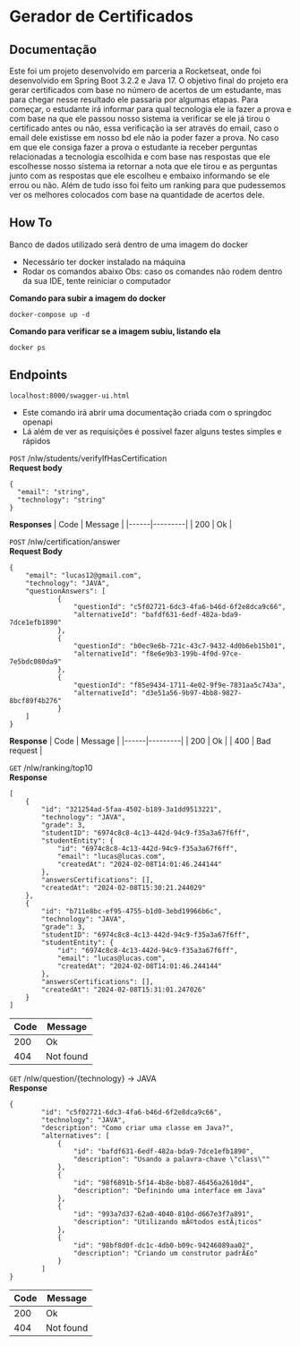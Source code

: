 # Gerador de Certificados

## Documentação

Este foi um projeto desenvolvido em parceria a Rocketseat, onde foi desenvolvido em Spring Boot 3.2.2 e Java 17. O objetivo final do projeto era gerar certificados com base
no número de acertos de um estudante, mas para chegar nesse resultado ele passaria por algumas etapas. Para começar, o estudante irá informar para qual tecnologia ele ia
fazer a prova e com base na que ele passou nosso sistema ia verificar se ele já tirou o certificado antes ou não, essa verificação ia ser através do email, caso o email dele
existisse em nosso bd ele não ia poder fazer a prova. No caso em que ele consiga fazer a prova o estudante ia receber perguntas relacionadas a tecnologia escolhida e com base
nas respostas que ele escolhesse nosso sistema ia retornar a nota que ele tirou e as perguntas junto com as respostas que ele escolheu e embaixo informando se ele errou ou 
não. Além de tudo isso foi feito um ranking para que pudessemos ver os melhores colocados com base na quantidade de acertos dele.

## How To
Banco de dados utilizado será dentro de uma imagem do docker

- Necessário ter docker instalado na máquina
- Rodar os comandos abaixo
Obs: caso os comandes não rodem dentro da sua IDE, tente reiniciar o computador

**Comando para subir a imagem do docker**
```
docker-compose up -d
```

**Comando para verificar se a imagem subiu, listando ela**
```
docker ps
```

## Endpoints

`localhost:8000/swagger-ui.html `
- Este comando irá abrir uma documentação criada com o springdoc openapi
- Lá além de ver as requisições é possível fazer alguns testes simples e rápidos

`POST` /nlw/students/verifyIfHasCertification
<br>
**Request body**
```
{
  "email": "string",
  "technology": "string"
}
```
**Responses**
| Code | Message |
|------|---------|
| 200 | Ok |

`POST` /nlw/certification/answer
<br>
**Request Body**
```
{
	"email": "lucas12@gmail.com",
	"technology": "JAVA",
	"questionAnswers": [
			{
				"questionId": "c5f02721-6dc3-4fa6-b46d-6f2e8dca9c66",
				"alternativeId": "bafdf631-6edf-482a-bda9-7dce1efb1890"
			},
			{
				"questionId": "b0ec9e6b-721c-43c7-9432-4d0b6eb15b01",
				"alternativeId": "f8e6e9b3-199b-4f0d-97ce-7e5bdc080da9"
			},
			{
				"questionId": "f85e9434-1711-4e02-9f9e-7831aa5c743a",
				"alternativeId": "d3e51a56-9b97-4bb8-9827-8bcf89f4b276"
			}
	]
}
```
**Response**
| Code | Message |
|------|---------|
| 200 | Ok |
| 400 | Bad request |

`GET` /nlw/ranking/top10
<br>
**Response**
```
[
	{
		"id": "321254ad-5faa-4502-b189-3a1dd9513221",
		"technology": "JAVA",
		"grade": 3,
		"studentID": "6974c8c8-4c13-442d-94c9-f35a3a67f6ff",
		"studentEntity": {
			"id": "6974c8c8-4c13-442d-94c9-f35a3a67f6ff",
			"email": "lucas@lucas.com",
			"createdAt": "2024-02-08T14:01:46.244144"
		},
		"answersCertifications": [],
		"createdAt": "2024-02-08T15:30:21.244029"
	},
	{
		"id": "b711e8bc-ef95-4755-b1d0-3ebd19966b6c",
		"technology": "JAVA",
		"grade": 3,
		"studentID": "6974c8c8-4c13-442d-94c9-f35a3a67f6ff",
		"studentEntity": {
			"id": "6974c8c8-4c13-442d-94c9-f35a3a67f6ff",
			"email": "lucas@lucas.com",
			"createdAt": "2024-02-08T14:01:46.244144"
		},
		"answersCertifications": [],
		"createdAt": "2024-02-08T15:31:01.247026"
	}
]
```
| Code | Message |
|------|---------|
| 200 | Ok |
| 404 | Not found |

`GET` /nlw/question/{technology} -> JAVA
<br>
**Response**
```
{
		"id": "c5f02721-6dc3-4fa6-b46d-6f2e8dca9c66",
		"technology": "JAVA",
		"description": "Como criar uma classe em Java?",
		"alternatives": [
			{
				"id": "bafdf631-6edf-482a-bda9-7dce1efb1890",
				"description": "Usando a palavra-chave \"class\""
			},
			{
				"id": "98f6891b-5f14-4b8e-bb87-46456a2610d4",
				"description": "Definindo uma interface em Java"
			},
			{
				"id": "993a7d37-62a0-4040-810d-d667e3f7a891",
				"description": "Utilizando mÃ©todos estÃ¡ticos"
			},
			{
				"id": "98bf8d0f-dc1c-4db0-b09c-94246089aa02",
				"description": "Criando um construtor padrÃ£o"
			}
		]
}
```
| Code | Message |
|------|---------|
| 200 | Ok |
| 404 | Not found |
